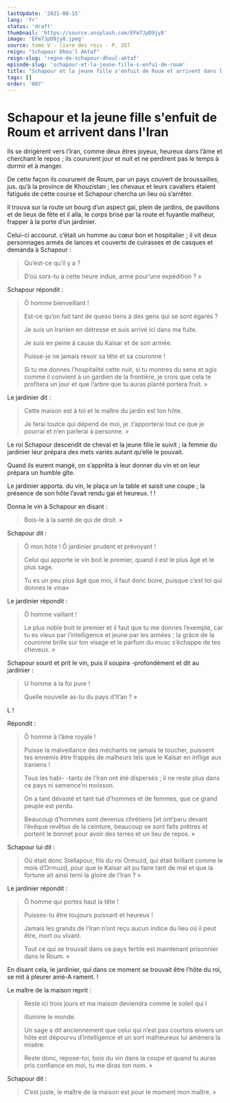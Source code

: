 ```yaml
---
lastUpdate: '2021-08-15'
lang: 'fr'
status: 'draft'
thumbnail: 'https://source.unsplash.com/EFm7JpD9jy8'
image: 'EFm7JpD9jy8.jpeg'
source: tome V - livre des rois - P. 357
reign: "Schapour Dhou'l Aktaf"
reign-slug: 'regne-de-schapour-dhoul-aktaf'
episode-slug: 'schapour-et-la-jeune-fille-s-enfui-de-roum'
title: "Schapour et la jeune fille s'enfuit de Roum et arrivent dans l'Iran | Le Livre des Rois | Shâhnâmeh"
tags: []
order: '007'
---
```


<!-- LTeX: language=fr -->

# Schapour et la jeune fille s'enfuit de Roum et arrivent dans l'Iran

Ils se dirigèrent vers l’Iran, comme deux êtres joyeux, heureux dans l’âme et cherchant le repos ; ils coururent jour et nuit et ne perdirent pas le temps à dormir et à manger.

De cette façon ils coururent de Roum, par un pays couvert de broussailles, jus. qu’à la province de Khouzistan ; les chevaux et leurs cavaliers étaient fatigués de cette course et Schapour chercha un lieu où s’arrêter.

Il trouva sur la route un bourg d’un aspect gai, plein de jardins, de pavillons et de lieux de fête et il alla, le corps brisé par la route et fuyantle malheur, frapper à la porte d’un jardinier.

Celui-ci accourut. c’était un homme au cœur bon et hospitalier ; il vit deux personnages armés de lances et couverts de cuirasses et de casques et demanda à Schapour :

> Qu’est-ce qu’il y a ?
>
> D’où sors-tu à cette heure indue, armé pour’une expédition ? »

Schapour répondit :

> Ô homme bienveillant !
>
> Est-ce qu’on fait tant de queso tiens à des gens qui se sont égarés ?
>
> Je suis un Iranien en détresse et suis arrivé ici dans ma fuite.
>
> Je suis en peine à cause du Kaïsar et de son armée.
>
> Puissé-je ne jamais revoir sa tête et sa couronne !
>
> Si tu me donnes l’hospitalité cette nuit, si tu montres du sens et agis comme il convient à un gardien de la frontière, je crois que cela te profitera un jour et que l’arbre que tu auras planté portera fruit. »

Le jardinier dit :

> Cette maison est à toi et le maître du jardin est ton hôte.
>
> Je ferai toutce qui dépend de moi, je .t’apporterai tout ce que je pourrai et n’en parlerai à personne. »

Le roi Schapour descendit de cheval et la jeune fille le suivit ; la femme du jardinier leur prépara des mets variés autant qu’elle le pouvait.

Quand ils eurent mangé, on s’apprêta à leur donner du vin et on leur prépara un humble gîte.

Le jardinier apporta. du vin, le plaça un la table et saisit une coupe ; la présence de son hôte l’avait rendu gai et heureux. ! !

Donna le vin à Schapour en disant :

> Bois-le à la santé de qui de droit. »

Schapour dit :

> Ô mon hôte ! Ô jardinier prudent et prévoyant !
>
> Celui qui apporte le vin boit le premier, quand il est le plus âgé et le plus sage.
>
> Tu es un peu plus âgé que moi, il faut donc boire, puisque c’est toi qui donnes le vina»

Le jardinier répondit :

> Ô homme vaillant !
>
> Le plus noble boit le premier et il faut que tu me donnes l’exemple, car tu es vieux par l’intelligence et jeune par les années ; la grâce de la couronne brille sur ton visage et le parfum du musc s’échappe de tes cheveux. »

Schapour sourit et prit le vin, puis il soupira -profondément et dit au jardinier :

> U homme à la foi pure !
>
> Quelle nouvelle as-tu du pays d’lt’an ? »

L !

Répondit :

> Ô homme à l’âme royale !
>
> Puisse la malveillance des méchants ne jamais te toucher, puissent tes ennemis être frappés de malheurs tels que le Kaïsar en inflige aux Iraniens !
>
> Tous les habi-
-tants de l’Iran ont été dispersés ; il ne reste plus dans ce pays ni semence’ni moisson.
>
> On a tant dévasté et tant tué d’hommes et de femmes, que ce grand peuple est perdu.
>
> Beaucoup d’hommes sont devenus chrétiens [et ont’paru devant l’évêque revêtus de la ceinture, beaucoup se sont faits prêtres et portent le bonnet pour avoir des terres et un lieu de repos. »

Schapour lui dit :

> Où était donc Stellapour, fils du roi Ormuzd, qui était brillant comme le mois d’Ormuzd, pour que le Kaïsar ait pu faire tant de mal et que la fortune ait ainsi terni la gloire de l’Iran ? »

Le jardinier répondit :

> Ô homme qui portes haut la tête !
>
> Puisses-tu être toujours puissant et heureux !
>
> Jamais les grands de l’Iran n’ont reçu aucun indice du lieu où il peut être, mort ou vivant.
>
> Tout ce qui se trouvait dans ce pays fertile est maintenant prisonnier dans le Roum. »

En disant cela, le jardinier, qui dans ce moment se trouvait être l’hôte du roi, se mit à pleurer amè-A rament. !

Le maître de la maison reprit :

> Reste ici trois jours et ma maison deviendra comme le soleil qui l
>
> illumine le monde.
>
> Un sage a dit anciennement que celui qui n’est pas courtois envers un hôte est dépourvu d’intelligence et un sort malheureux lui amènera la misère.
>
> Reste donc, repose-toi, bois du vin dans la coupe et quand tu auras pris confiance en moi, tu me diras ton nom. »

Schapour dit :

> C’est juste, le maître de la maison est pour le moment mon maître. »
